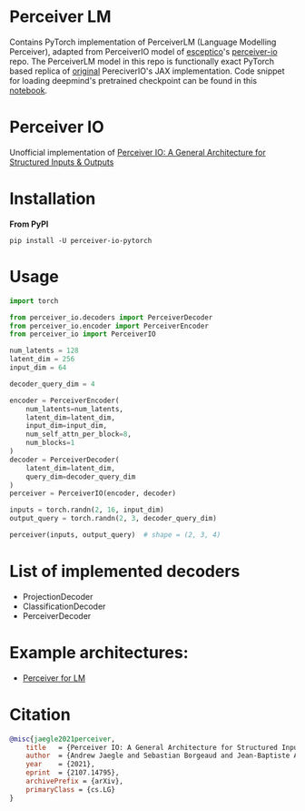 # Perceiver LM
Contains PyTorch implementation of PerceiverLM (Language Modelling Perceiver), adapted from PerceiverIO model of [esceptico](https://github.com/esceptico)'s [perceiver-io](https://github.com/esceptico/perceiver-io) repo. The PerceiverLM model in this repo is functionally exact PyTorch based replica of [original](https://github.com/deepmind/deepmind-research/tree/master/perceiver) PereciverIO's JAX implementation. Code snippet for loading deepmind's pretrained checkpoint can be found in this [notebook](pretrained_perceiver-io_lm.ipynb).

#
#

# Perceiver IO
Unofficial implementation of 
[Perceiver IO: A General Architecture for Structured Inputs & Outputs](https://arxiv.org/abs/2107.14795)


# Installation
**From PyPI**
```shell
pip install -U perceiver-io-pytorch
```


# Usage

```python
import torch

from perceiver_io.decoders import PerceiverDecoder
from perceiver_io.encoder import PerceiverEncoder
from perceiver_io import PerceiverIO

num_latents = 128
latent_dim = 256
input_dim = 64

decoder_query_dim = 4

encoder = PerceiverEncoder(
    num_latents=num_latents,
    latent_dim=latent_dim,
    input_dim=input_dim,
    num_self_attn_per_block=8,
    num_blocks=1
)
decoder = PerceiverDecoder(
    latent_dim=latent_dim,
    query_dim=decoder_query_dim
)
perceiver = PerceiverIO(encoder, decoder)

inputs = torch.randn(2, 16, input_dim)
output_query = torch.randn(2, 3, decoder_query_dim)

perceiver(inputs, output_query)  # shape = (2, 3, 4)

```

# List of implemented decoders
* ProjectionDecoder
* ClassificationDecoder
* PerceiverDecoder

# Example architectures:
* [Perceiver for LM](examples/language_modelling.py)

# Citation
```bibtex
@misc{jaegle2021perceiver,
    title   = {Perceiver IO: A General Architecture for Structured Inputs & Outputs},
    author  = {Andrew Jaegle and Sebastian Borgeaud and Jean-Baptiste Alayrac and Carl Doersch and Catalin Ionescu and David Ding and Skanda Koppula and Andrew Brock and Evan Shelhamer and Olivier Hénaff and Matthew M. Botvinick and Andrew Zisserman and Oriol Vinyals and João Carreira},
    year    = {2021},
    eprint  = {2107.14795},
    archivePrefix = {arXiv},
    primaryClass = {cs.LG}
}
```
